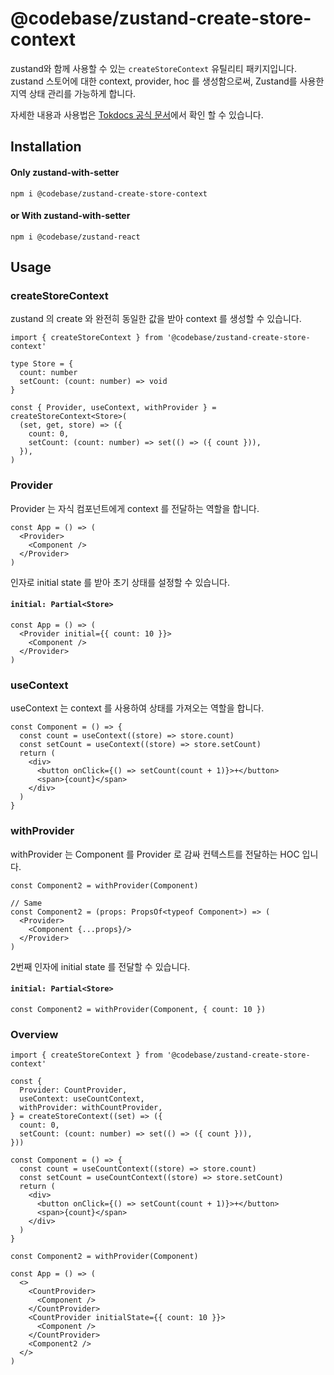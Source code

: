 # @codebase/zustand-create-store-context

zustand와 함께 사용할 수 있는 `createStoreContext` 유틸리티 패키지입니다.
zustand 스토어에 대한 context, provider, hoc 를 생성함으로써, Zustand를 사용한 지역 상태 관리를 가능하게 합니다.

자세한 내용과 사용법은 [Tokdocs 공식 문서](https://www.codebase.page/docs/docs/zustand/Overview)에서 확인 할 수 있습니다.

## Installation

#### Only zustand-with-setter

```
npm i @codebase/zustand-create-store-context
```

#### or With zustand-with-setter

```
npm i @codebase/zustand-react
```

## Usage

### createStoreContext

zustand 의 create 와 완전히 동일한 값을 받아 context 를 생성할 수 있습니다.

```tsx
import { createStoreContext } from '@codebase/zustand-create-store-context'

type Store = {
  count: number
  setCount: (count: number) => void
}

const { Provider, useContext, withProvider } = createStoreContext<Store>(
  (set, get, store) => ({
    count: 0,
    setCount: (count: number) => set(() => ({ count })),
  }),
)
```

### Provider

Provider 는 자식 컴포넌트에게 context 를 전달하는 역할을 합니다.

```tsx
const App = () => (
  <Provider>
    <Component />
  </Provider>
)
```

인자로 initial state 를 받아 초기 상태를 설정할 수 있습니다.

#### `initial: Partial<Store>`

```tsx
const App = () => (
  <Provider initial={{ count: 10 }}>
    <Component />
  </Provider>
)
```

### useContext

useContext 는 context 를 사용하여 상태를 가져오는 역할을 합니다.

```tsx
const Component = () => {
  const count = useContext((store) => store.count)
  const setCount = useContext((store) => store.setCount)
  return (
    <div>
      <button onClick={() => setCount(count + 1)}>+</button>
      <span>{count}</span>
    </div>
  )
}
```

### withProvider

withProvider 는 Component 를 Provider 로 감싸 컨텍스트를 전달하는 HOC 입니다.

```tsx
const Component2 = withProvider(Component)

// Same
const Component2 = (props: PropsOf<typeof Component>) => (
  <Provider>
    <Component {...props}/>
  </Provider>
)
```

2번째 인자에 initial state 를 전달할 수 있습니다.

#### `initial: Partial<Store>`

```tsx
const Component2 = withProvider(Component, { count: 10 })
```

### Overview

```tsx
import { createStoreContext } from '@codebase/zustand-create-store-context'

const {
  Provider: CountProvider,
  useContext: useCountContext,
  withProvider: withCountProvider,
} = createStoreContext((set) => ({
  count: 0,
  setCount: (count: number) => set(() => ({ count })),
}))

const Component = () => {
  const count = useCountContext((store) => store.count)
  const setCount = useCountContext((store) => store.setCount)
  return (
    <div>
      <button onClick={() => setCount(count + 1)}>+</button>
      <span>{count}</span>
    </div>
  )
}

const Component2 = withProvider(Component)

const App = () => (
  <>
    <CountProvider>
      <Component />
    </CountProvider>
    <CountProvider initialState={{ count: 10 }}>
      <Component />
    </CountProvider>
    <Component2 />
  </>
)
```

